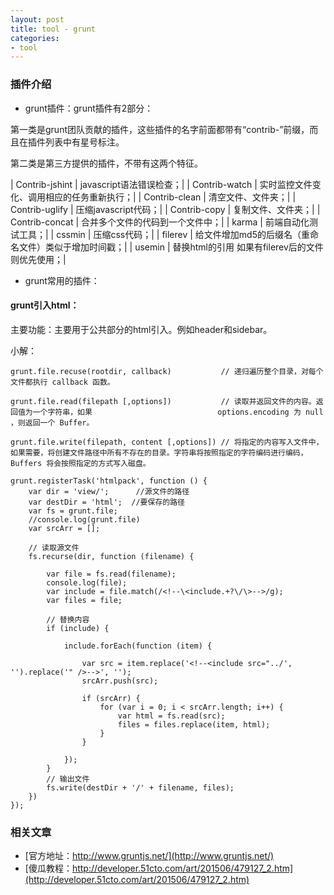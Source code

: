 ```yaml
---
layout: post
title: tool - grunt
categories:
- tool
---
```


### 插件介绍

* grunt插件：grunt插件有2部分：

第一类是grunt团队贡献的插件，这些插件的名字前面都带有“contrib-”前缀，而且在插件列表中有星号标注。

第二类是第三方提供的插件，不带有这两个特征。

| Contrib-jshint | javascript语法错误检查；|
| Contrib-watch  | 实时监控文件变化、调用相应的任务重新执行；|
| Contrib-clean  | 清空文件、文件夹；|
| Contrib-uglify | 压缩javascript代码；|
| Contrib-copy   | 复制文件、文件夹；|
| Contrib-concat | 合并多个文件的代码到一个文件中；|
| karma          | 前端自动化测试工具；|
| cssmin         | 压缩css代码；|
| filerev        | 给文件增加md5的后缀名（重命名文件）类似于增加时间戳；|
| usemin         | 替换html的引用 如果有filerev后的文件则优先使用；|

* grunt常用的插件：
<!--break-->
#### grunt引入html：

主要功能：主要用于公共部分的html引入。例如header和sidebar。

小解：

```
grunt.file.recuse(rootdir, callback)           // 递归遍历整个目录，对每个文件都执行 callback 函数。

grunt.file.read(filepath [,options])           // 读取并返回文件的内容。返回值为一个字符串，如果                            options.encoding 为 null ，则返回一个 Buffer。

grunt.file.write(filepath, content [,options]) // 将指定的内容写入文件中，如果需要，将创建文件路径中所有不存在的目录。字符串将按照指定的字符编码进行编码，Buffers 将会按照指定的方式写入磁盘。
```

```
grunt.registerTask('htmlpack', function () {
    var dir = 'view/';      //源文件的路径
    var destDir = 'html';  //要保存的路径
    var fs = grunt.file;
    //console.log(grunt.file)
    var srcArr = [];

    // 读取源文件
    fs.recurse(dir, function (filename) {

        var file = fs.read(filename);
        console.log(file);
        var include = file.match(/<!--\<include.+?\/\>-->/g);
        var files = file;

        // 替换内容
        if (include) {

            include.forEach(function (item) {

                var src = item.replace('<!--<include src="../', '').replace('" />-->', '');
                srcArr.push(src);

                if (srcArr) {
                    for (var i = 0; i < srcArr.length; i++) {
                        var html = fs.read(src);
                        files = files.replace(item, html);
                    }
                }

            });
        }
        // 输出文件
        fs.write(destDir + '/' + filename, files);
    })
});
```

### 相关文章

* [官方地址：http://www.gruntjs.net/](http://www.gruntjs.net/)
* [傻瓜教程：http://developer.51cto.com/art/201506/479127_2.htm](http://developer.51cto.com/art/201506/479127_2.htm)